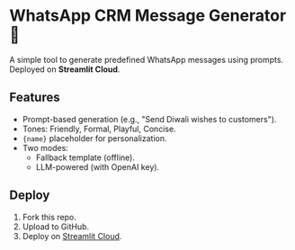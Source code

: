 # WhatsApp CRM Message Generator 💬

A simple tool to generate predefined WhatsApp messages using prompts.  
Deployed on **Streamlit Cloud**.

## Features
- Prompt-based generation (e.g., "Send Diwali wishes to customers").
- Tones: Friendly, Formal, Playful, Concise.
- `{name}` placeholder for personalization.
- Two modes:
  - Fallback template (offline).
  - LLM-powered (with OpenAI key).

## Deploy
1. Fork this repo.
2. Upload to GitHub.
3. Deploy on [Streamlit Cloud](https://streamlit.io/cloud).

